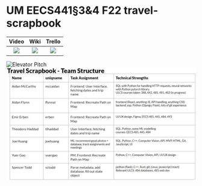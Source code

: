 # UM EECS441§3&4 F22 travel-scrapbook

| Video  |  Wiki |  Trello  |
|:-----:|:-----:|:--------:|
|[<img src="https://eecs441.eecs.umich.edu/img/admin/video.png">][video_page]|[<img src="https://eecs441.eecs.umich.edu/img/admin/wiki.png">][wiki_page]|[<img src="https://eecs441.eecs.umich.edu/img/admin/trello.png">][agile_page]|

![Elevator Pitch](https://user-images.githubusercontent.com/93233828/206580226-69c378d1-608e-4bd4-879d-a2383b808c69.jpeg) <!-- MUST be placed in user-images.githubusercontent.com -->
![Team](https://github.com/flynnai/eecs441-travel-scrapbook/blob/main/TravelScrapbook-teamslide.jpeg?raw=true)

[video_page]: https://youtu.be/sample
[wiki_page]: https://github.com/flynnai/eecs441-travel-scrapbook/wiki
[agile_page]: https://trello.com/b/zrCFN6eW/travel-scrapbook
